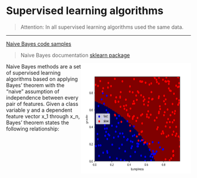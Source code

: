 # Supervised learning algorithms

> Attention: In all supervised learning algorithms used the same data.

___
[Naive Bayes code samples](https://github.com/narekye/machine-learning/tree/master/udacity/udacity/naive_bayes)
> Naive Bayes documentation [sklearn package](http://scikit-learn.org/stable/modules/naive_bayes.html)
<img src="https://github.com/narekye/machine-learning/blob/master/udacity/udacity/data/naive_bayes_classifier.png" align="right" width="300px" height="300px" />
Naive Bayes methods are a set of supervised learning algorithms based on applying Bayes’ theorem with the “naive” assumption of independence between every pair of features. Given a class variable y and a dependent feature vector x_1 through x_n, Bayes’ theorem states the following relationship:


